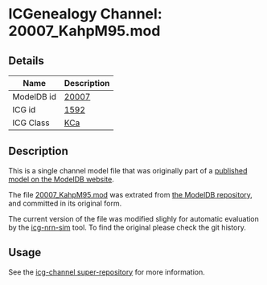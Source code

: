 # ICGenealogy Channel: 20007\_KahpM95.mod

## Details

Name | Description
---- | -----------
ModelDB id | [20007](http://senselab.med.yale.edu/ModelDB/ShowModel.cshtml?model=20007)
ICG id | [1592](http://icg.neurotheory.ox.ac.uk/channels/5/1592)
ICG Class | [KCa](http://icg.neurotheory.ox.ac.uk/channels/5)

## Description

This is a single channel model file that was originally part of a [published model on the ModelDB website](http://senselab.med.yale.edu/mModelDB/ShowModel.cshtml?model=20007).


The file [20007\_KahpM95.mod](20007_KahpM95.mod) was extrated from [the ModelDB repository](http://senselab.med.yale.edu/ModelDB/ShowModel.cshtml?model=20007), and committed in its original form.

The current version of the file was modified slighly for automatic evaluation by the [icg-nrn-sim](https://github.com/icgenealogy/icg-nrn-sim) tool. To find the original please check the git history.


## Usage

See the [icg-channel super-repository](https://github.com/icgenealogy/icg-channels) for more information.